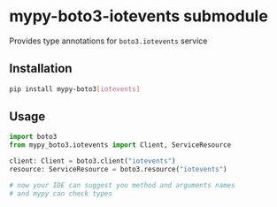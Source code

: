 # mypy-boto3-iotevents submodule

Provides type annotations for `boto3.iotevents` service

## Installation

```bash
pip install mypy-boto3[iotevents]
```

## Usage

```python
import boto3
from mypy_boto3.iotevents import Client, ServiceResource

client: Client = boto3.client("iotevents")
resource: ServiceResource = boto3.resource("iotevents")

# now your IDE can suggest you method and arguments names
# and mypy can check types
```

